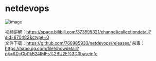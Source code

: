 # netdevops

![image](https://user-images.githubusercontent.com/23353564/202894422-dbf5dfbc-60f0-46c9-8fbe-3fcd472c911a.png)

视频讲解：https://space.bilibili.com/373595321/channel/collectiondetail?sid=870482&ctype=0  
文件下载：https://github.com/760985933/netdevops/releases/
杀毒：https://habo.qq.com/file/showdetail?pk=ADcGbl1kB24IMFs%2BU2E%3D#baseinfo
